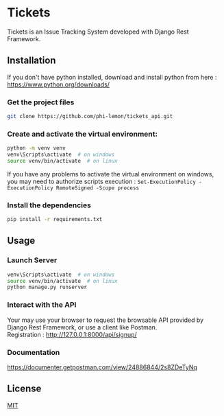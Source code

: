 # Tickets

Tickets is an Issue Tracking System developed with Django Rest Framework.

## Installation

If you don't have python installed, download and install python from here : https://www.python.org/downloads/

### Get the project files
```bash
git clone https://github.com/phi-lemon/tickets_api.git
```

### Create and activate the virtual environment:

```bash
python -m venv venv
venv\Scripts\activate  # on windows
source venv/bin/activate  # on linux
```
If you have any problems to activate the virtual environment on windows, 
you may need to authorize scripts execution : `Set-ExecutionPolicy -ExecutionPolicy RemoteSigned -Scope process`

### Install the dependencies

```bash
pip install -r requirements.txt
```

## Usage

### Launch Server
```bash
venv\Scripts\activate  # on windows
source venv/bin/activate  # on linux
python manage.py runserver
```

### Interact with the API
Your may use your browser to request the browsable API provided by Django Rest Framework, or use a client like Postman. 
<br>Registration : http://127.0.0.1:8000/api/signup/

### Documentation
https://documenter.getpostman.com/view/24886844/2s8ZDeTyNq

## License
[MIT](https://github.com/phi-lemon/tickets_api/blob/main/LICENSE.md)
